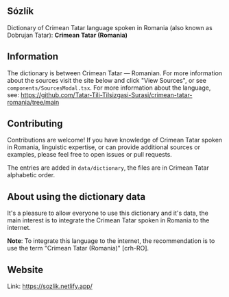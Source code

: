 ## Sózlík
Dictionary of Crimean Tatar language spoken in Romania (also known as Dobrujan Tatar): **Crimean Tatar (Romania)**

## Information
The dictionary is between Crimean Tatar — Romanian. For more information about the sources visit the site below and click "View Sources", or see `components/SourcesModal.tsx`.  For more information about the language, see: https://github.com/Tatar-Tili-Tilsizgasi-Surasi/crimean-tatar-romania/tree/main

## Contributing

Contributions are welcome! If you have knowledge of Crimean Tatar spoken in Romania, linguistic expertise, or can provide additional sources or examples, please feel free to open issues or pull requests.

The entries are added in `data/dictionary`, the files are in Crimean Tatar alphabetic order. 

## About using the dictionary data
It's a pleasure to allow everyone to use this dictionary and it's data, the main interest is to integrate the Crimean Tatar spoken in Romania to the internet.

**Note**: To integrate this language to the internet, the recommendation is to use the term "Crimean Tatar (Romania)" [crh-RO].

## Website
Link: https://sozlik.netlify.app/
